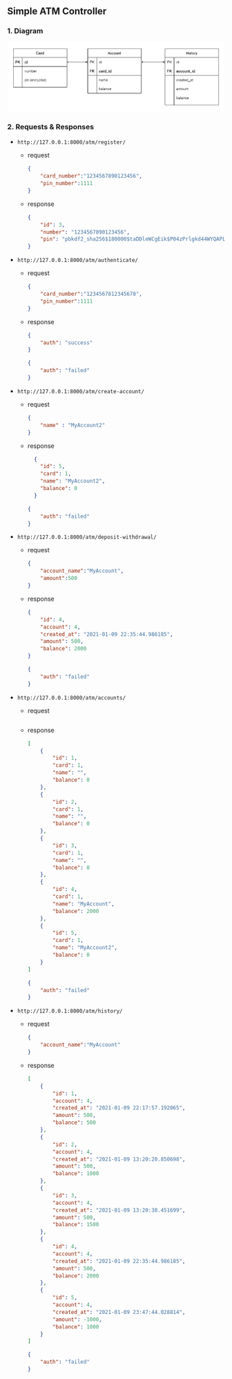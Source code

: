 ## Simple ATM Controller

### 1. Diagram
![](img/diagram.png)

### 2. Requests & Responses

- `http://127.0.0.1:8000/atm/register/`
    - request
        ```json
        {
            "card_number":"1234567890123456",
            "pin_number":1111
        }
        ```
    - response
        ```json
      {
            "id": 3,
            "number": "1234567890123456",
            "pin": "pbkdf2_sha256$180000$taDDleWCgEik$P04zPrlgkd44WYQAPLZnG/TW9bA91ID4kWGtNXCARvo="
      }
      
        ```
      
- `http://127.0.0.1:8000/atm/authenticate/`
    - request
        ```json
        {
            "card_number":"1234567812345678",
            "pin_number":1111
        }
        ```
    - response
        ```json
        {
            "auth": "success"
        }
        ```
        ```json
        {
            "auth": "failed"
        }
        ```

- `http://127.0.0.1:8000/atm/create-account/`
    - request
        ```json
        {
            "name" : "MyAccount2"
        }
        ```
    - response
        ```json
          {
            "id": 5,
            "card": 1,
            "name": "MyAccount2",
            "balance": 0
          }
        ```
        ```json
        {
            "auth": "failed"
        }
        ```

- `http://127.0.0.1:8000/atm/deposit-withdrawal/`
    - request
        ```json
      {
            "account_name":"MyAccount",
            "amount":500
      }
        ```
    - response
        ```json
        {
            "id": 4,
            "account": 4,
            "created_at": "2021-01-09 22:35:44.986185",
            "amount": 500,
            "balance": 2000
        }
        ```
        ```json
        {
            "auth": "failed"
        }
        ```

- `http://127.0.0.1:8000/atm/accounts/`
    - request
        ```json

        ```
    - response
        ```json
      [
            {
                "id": 1,
                "card": 1,
                "name": "",
                "balance": 0
            },
            {
                "id": 2,
                "card": 1,
                "name": "",
                "balance": 0
            },
            {
                "id": 3,
                "card": 1,
                "name": "",
                "balance": 0
            },
            {
                "id": 4,
                "card": 1,
                "name": "MyAccount",
                "balance": 2000
            },
            {
                "id": 5,
                "card": 1,
                "name": "MyAccount2",
                "balance": 0
            }
      ]
        ```
        ```json
        {
            "auth": "failed"
        }
        ```

- `http://127.0.0.1:8000/atm/history/`
    - request
        ```json
      {
            "account_name":"MyAccount"
      }
        ```
    - response
        ```json
        [
            {
                "id": 1,
                "account": 4,
                "created_at": "2021-01-09 22:17:57.192065",
                "amount": 500,
                "balance": 500
            },
            {
                "id": 2,
                "account": 4,
                "created_at": "2021-01-09 13:20:20.850698",
                "amount": 500,
                "balance": 1000
            },
            {
                "id": 3,
                "account": 4,
                "created_at": "2021-01-09 13:20:38.451699",
                "amount": 500,
                "balance": 1500
            },
            {
                "id": 4,
                "account": 4,
                "created_at": "2021-01-09 22:35:44.986185",
                "amount": 500,
                "balance": 2000
            },
            {
                "id": 5,
                "account": 4,
                "created_at": "2021-01-09 23:47:44.028814",
                "amount": -1000,
                "balance": 1000
            }
        ]
        ```
        ```json
        {
            "auth": "failed"
        }
        ```

